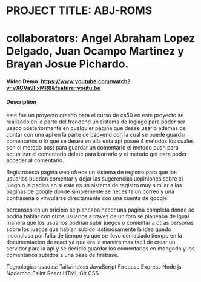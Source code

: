 # PROJECT TITLE: ABJ-ROMS
# collaborators: Angel Abraham Lopez Delgado, Juan Ocampo Martinez y Brayan Josue Pichardo.
#### Video Demo: https://www.youtube.com/watch?v=vXCVa9FxMR8&feature=youtu.be
#### Description

este fue un proyecto creado para el curso de cs50 en este proyecto se realizado en la parte del frondend
un sistema de logiage para poder ser usado posteriormente en cualquier pagina que desee usarlo ademas de
contar con una api en la parte de backend con la cual se puede guardar comentarios o lo que se desee
en ella esta api posee 4 metodos los cuales son el metodo post para guardar un comentario el metodo push 
para actualizar el comentario delete para borrarlo y el metodo get para poder acceder al comentario.


Registro:esta pagina web ofrece un sistema de registro para que los usuarios puedan comentar y dejar las 
sugerencias uopiniones sobre el juego o la pagina en si este es un sistema de registro muy similar a las 
paginas de google donde simplemente se necesita un correo y una contraseña o vinvularse directamente con 
una cuenta de google.

percanses:en un pricipio se planeaba hacer una pagina completa donde se podria hablar con otros usuarios 
a travez de un foro se planeaba de igual manera que los usuarios podrian subir juegos o comentar a otras 
personas sobre los juegos que habian subido lastimosamente la idea quedo inconclusa por falta de tiempo ya 
que se llevo demasiado tiempo en la documentacion de react ya que era la manera mas facil de crear un
servidor para la api y se decidio guardar los comentarios en mongodn y los comentarios subidos a una base de
firebase.

Tegnologias usadas:
Tailwindcss
JavaScript
Firebase
Express
Node js
Nodemon
Eslint
React
HTML
Git
CSS
